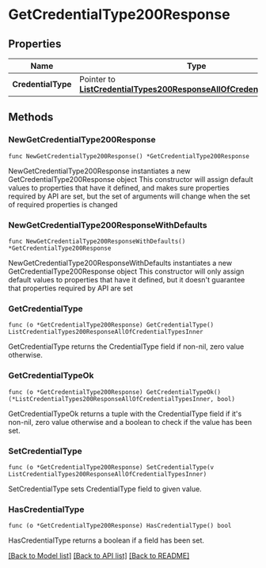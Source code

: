 # GetCredentialType200Response

## Properties

Name | Type | Description | Notes
------------ | ------------- | ------------- | -------------
**CredentialType** | Pointer to [**ListCredentialTypes200ResponseAllOfCredentialTypesInner**](ListCredentialTypes200ResponseAllOfCredentialTypesInner.md) |  | [optional] 

## Methods

### NewGetCredentialType200Response

`func NewGetCredentialType200Response() *GetCredentialType200Response`

NewGetCredentialType200Response instantiates a new GetCredentialType200Response object
This constructor will assign default values to properties that have it defined,
and makes sure properties required by API are set, but the set of arguments
will change when the set of required properties is changed

### NewGetCredentialType200ResponseWithDefaults

`func NewGetCredentialType200ResponseWithDefaults() *GetCredentialType200Response`

NewGetCredentialType200ResponseWithDefaults instantiates a new GetCredentialType200Response object
This constructor will only assign default values to properties that have it defined,
but it doesn't guarantee that properties required by API are set

### GetCredentialType

`func (o *GetCredentialType200Response) GetCredentialType() ListCredentialTypes200ResponseAllOfCredentialTypesInner`

GetCredentialType returns the CredentialType field if non-nil, zero value otherwise.

### GetCredentialTypeOk

`func (o *GetCredentialType200Response) GetCredentialTypeOk() (*ListCredentialTypes200ResponseAllOfCredentialTypesInner, bool)`

GetCredentialTypeOk returns a tuple with the CredentialType field if it's non-nil, zero value otherwise
and a boolean to check if the value has been set.

### SetCredentialType

`func (o *GetCredentialType200Response) SetCredentialType(v ListCredentialTypes200ResponseAllOfCredentialTypesInner)`

SetCredentialType sets CredentialType field to given value.

### HasCredentialType

`func (o *GetCredentialType200Response) HasCredentialType() bool`

HasCredentialType returns a boolean if a field has been set.


[[Back to Model list]](../README.md#documentation-for-models) [[Back to API list]](../README.md#documentation-for-api-endpoints) [[Back to README]](../README.md)


